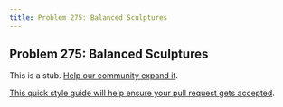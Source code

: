 ```yaml
---
title: Problem 275: Balanced Sculptures
---
```

## Problem 275: Balanced Sculptures

This is a stub. <a href='https://github.com/freecodecamp/guides/tree/master/src/pages/certifications/coding-interview-prep/project-euler/problem-275-balanced-sculptures/index.md' target='_blank' rel='nofollow'>Help our community expand it</a>.

<a href='https://github.com/freecodecamp/guides/blob/master/README.md' target='_blank' rel='nofollow'>This quick style guide will help ensure your pull request gets accepted</a>.

<!-- The article goes here, in GitHub-flavored Markdown. Feel free to add YouTube videos, images, and CodePen/JSBin embeds  -->
